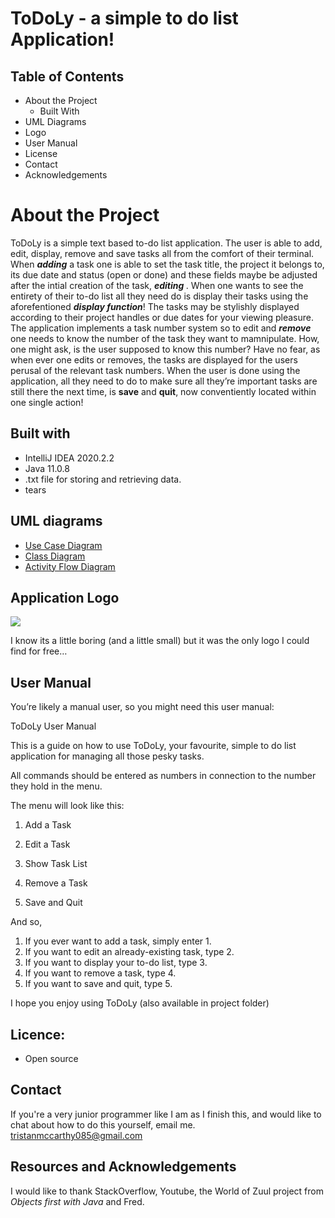 
<h1 id="todoly---a-simple-to-do-list-application">ToDoLy - a simple to do list Application!</h1>
<h2 id="table-of-contents">Table of Contents</h2>
<ul>
<li>About the Project
<ul>
<li>Built With</li>
</ul>
</li>
<li>UML Diagrams</li>
<li>Logo</li>
<li>User Manual</li>
<li>License</li>
<li>Contact</li>
<li>Acknowledgements</li>
</ul>
<h1 id="about-the-project">About the Project</h1>
<p>ToDoLy is a simple text based to-do list application. The user is able to add, edit, display, remove and save tasks all from the comfort of their terminal. When <em><strong>adding</strong></em> a task one is able to set the task title, the project it belongs to, its due date and status (open or done) and these fields maybe be adjusted after the intial creation of the task, <em><strong>editing </strong></em> . When one wants to see the entirety of their to-do list all they need do is display their tasks using the aforefentioned <em><strong>display function</strong></em>! The tasks may be stylishly displayed according to their project handles or due dates for your viewing pleasure. The application implements a task number system so to edit and <em><strong>remove</strong></em>  one needs to know the number of the task they want to mamnipulate. How, one might ask, is the user supposed to know this number? Have no fear, as when ever one edits or removes, the tasks are displayed for the users perusal of the relevant task numbers. When the user is done using the application, all they need to do to make sure all they’re important tasks are still there the next time, is <strong>save</strong> and <strong>quit</strong>, now conventiently located within one single action!</p>
<h2 id="built-with">Built with</h2>
<ul>
<li>IntelliJ IDEA 2020.2.2</li>
<li>Java 11.0.8</li>
<li>.txt file for storing and retrieving data.</li>
<li>tears</li>
</ul>
<h2 id="uml-diagrams">UML diagrams</h2>
<ul>
<li><a href="https://github.com/tristanmcc/ToDoList/blob/master/Diagrams/USE_CASE_DIAGRAM_TODO-Use_Case_diagram.jpg">Use Case Diagram</a></li>
<li><a href="https://github.com/tristanmcc/ToDoList/blob/master/Diagrams/USE_CASE_DIAGRAM_TODO-Task%20Diagram.jpg">Class Diagram</a></li>
<li><a href="https://github.com/tristanmcc/ToDoList/blob/master/Diagrams/USE_CASE_DIAGRAM_TODO-Process%20flow%20diagram%20AUC1.jpg">Activity Flow Diagram</a></li>
</ul>
<h2 id="application-logo">Application Logo</h2>
<img src="https://img.icons8.com/ios/50/000000/todo-list.png">
<p>I know its a little boring (and a little small) but it was the only logo I could find for free…</p>
<h2 id="user-manual">User Manual</h2>
<p>You’re likely a manual user, so you might need this user manual: 

ToDoLy User Manual

This is a guide on how to use ToDoLy, your favourite, simple to do list application for managing all those pesky tasks.

All commands should be entered as numbers in connection to the number they hold in the menu.

The menu will look like this:

1) Add a Task

2) Edit a Task

3) Show Task List

4) Remove a Task

5) Save and Quit

  

And so,

1.  If you ever want to add a task, simply enter 1.
2.  If you want to edit an already-existing task, type 2.
3.  If you want to display your to-do list, type 3.
4.  If you want to remove a task, type 4.
5.  If you want to save and quit, type 5.

I hope you enjoy using ToDoLy
(also available in project folder)</p>
<h2 id="licence">Licence:</h2>
<ul>
<li>Open source</li>
</ul>
<h2 id="contact">Contact</h2>
<p>If you're a very junior programmer like I am as I finish this, and would like to chat about how to do this yourself, email me.<br>
<a href="mailto:tristanmccarthy085@gmail.com">tristanmccarthy085@gmail.com</a></p>
<h2 id="resources-and-acknowledgements">Resources and Acknowledgements</h2>
<p>I would like to thank StackOverflow, Youtube, the World of Zuul project from <em>Objects first with Java</em> and Fred.</p>

<!--stackedit_data:
eyJoaXN0b3J5IjpbMTIxOTAwMjYyMSw4MTE2MzY5NSwyMzQ1NT
IzODUsLTU5NTY4Nzc5MywxNDUwOTEyOTc5XX0=
-->